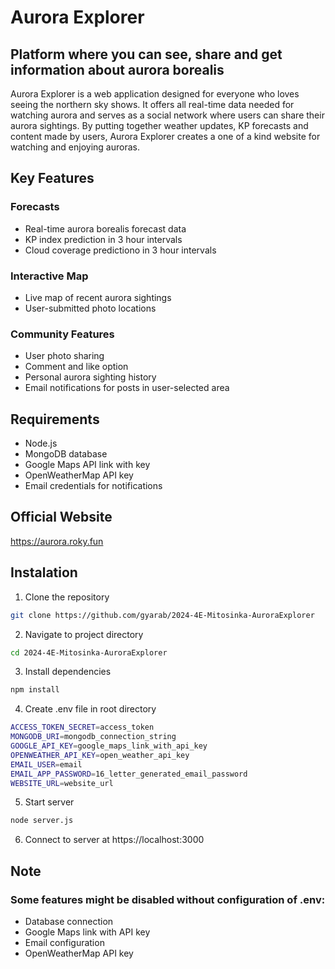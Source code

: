 # Aurora Explorer

## Platform where you can see, share and get information about aurora borealis

Aurora Explorer is a web application designed for everyone who loves seeing the northern sky shows. It offers all real-time data needed for watching aurora and serves as a social network where users can share their aurora sightings. By putting together weather updates, KP forecasts and content made by users, Aurora Explorer creates a one of a kind website for watching and enjoying auroras.

## Key Features

### Forecasts
 - Real-time aurora borealis forecast data
 - KP index prediction in 3 hour intervals
 - Cloud coverage predictiono in 3 hour intervals

### Interactive Map
 - Live map of recent aurora sightings
 - User-submitted photo locations

### Community Features
 - User photo sharing
 - Comment and like option
 - Personal aurora sighting history
 - Email notifications for posts in user-selected area

 ## Requirements
 - Node.js
 - MongoDB database
 - Google Maps API link with key
 - OpenWeatherMap API key
 - Email credentials for notifications

## Official Website

https://aurora.roky.fun

## Instalation

1. Clone the repository

```bash
git clone https://github.com/gyarab/2024-4E-Mitosinka-AuroraExplorer
```

2. Navigate to project directory

```bash
cd 2024-4E-Mitosinka-AuroraExplorer
```

3. Install dependencies
```bash
npm install
```

4. Create .env file in root directory
```bash
ACCESS_TOKEN_SECRET=access_token
MONGODB_URI=mongodb_connection_string
GOOGLE_API_KEY=google_maps_link_with_api_key
OPENWEATHER_API_KEY=open_weather_api_key
EMAIL_USER=email
EMAIL_APP_PASSWORD=16_letter_generated_email_password
WEBSITE_URL=website_url
```

5. Start server
```bash
node server.js
```
6. Connect to server at https://localhost:3000

## Note

### Some features might be disabled without configuration of .env:
 - Database connection
 - Google Maps link with API key
 - Email configuration
 - OpenWeatherMap API key






